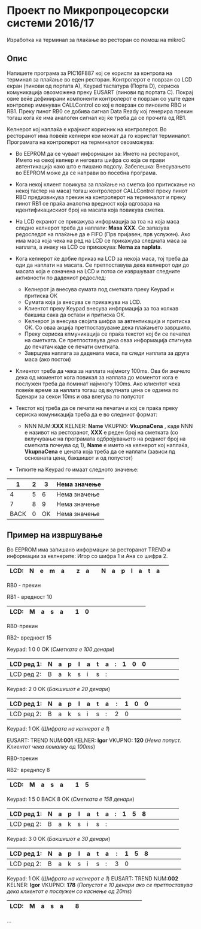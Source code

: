 # Проект по Микропроцесорски системи 2016/17
Изработка на терминал за плаќање во ресторан со помош на mikroC

## Опис
Напишете програма за PIC16F887 кој се користи за контрола на
терминал за плаќање во еден ресторан. Контролерот е поврзан со LCD екран (пинови од
портата А), Keypad тастатура (Порта D), сериска комуникација овозможена преку EUSART
(пинови пд портата C). Покрај овие веќе дефинирани компоненти контролерот е поврзан
со уште еден контролер именуван CALLControl со кој е поврзан со пиновите RBO и RB1.
Преку пинот RB0 се добива сигнал Data Ready кoj генерира прекин тогаш кога ќе има
аналоген сигнал кој ќе треба да се прочита од RB1.

Келнерот кој наплаќа е крајниот корисник на контролерот. Во ресторанот има повеќе
келнери кои можат да го користат терминалот. Програмата на контролерот на терминалот
овозможува:
* Вo EEPROM да се чуваат информации за: Името на ресторанот, Името на секој
келнер и неговата шифра со која се прави автентикација како што е пишано 
подолу. Забелешка: Внесувањето во EEPROM може да се направи во посебна
програма.
* Кога некој клиент повикува за плаќање на сметка (со притискање на некој тастер на
маса) тогаш контролерот CALLControl преку пинот RBO предизвикува прекин на
контролерот на терминалот и преку пинот RB1 се праќа аналогна вредност која
одговара на идентификацискиот број на масата која повикува сметка.
* На LCD екранот се прикажува информација за тоа на која маса следно келнерот
треба да наплати: **Masa XXX**. Се запазува редоследот на плаќање да е FIFO (Прв
пријавен, прв услужен). Aко има масa коja чека на ред на LCD се прикажува
следната маса за наплата, а инаку на LCD се прикажува: **Nema za naplata**.
* Koга келнерот ќе добие приказ на LCD за некоја маса, тој треба да оди да
наплати на масата. Се претпоставува дека келнерот оди до масата која е означена
на LCD и потоа се извршуваат следните активности по дадениот редослед:
  * Келнерот ја внесува сумата под сметката преку Keypad и притиска ОК
  * Сумата која ја внесува се прикажува на LCD. 
  * Kлиентот преку Keypad внесува инфпрмација за тоа колкав бакшиш сака да
    остави и притиска ОК.
  * Кeлнерот ја внесува својата шифра за автентикација и притиска ОК. Со оваа
    акција претпоставуваме дека плаќањето завршило.
  * Преку сериска кпмуникација се праќа текстот кој би се печател на сметката.
    Се претпоставува дека оваа информација стигнува до печатач каде се печати
    сметката.
  * Завршува наплата за дадената маса, па следи наплата за друга маса (ако
    постои)
    
* Клиентот треба да чека за наплата најмногу 100ms. Ова би значело дека од
моментот кога повикал за наплата до моментот кога е послужен треба да поминат
најмногу 100ms. Ако клиентот чека повеќе време за наплата тогаш од вкупната
цена се одзема по 5денари за секои 10ms и ова влегува по попустот

* Текстот кој треба да се печати на печатач и кој се праќа преку сериска комуникација треба
да е во следниот формат:
  * NNN NUM:**XXX** KELNER: **Name** VKUPNO: **VkupnaCena**
    , каде NNN e називот на ресторанот, **XXX** e реден број на сметката (со вклучување
    на програмата одбројувањето на редниот број на сметката почнува од 1), **Name** е
    името на келнерот кој наплаќа, **VkupnаCena** е цената која треба да се наплати 
    (зависи пд основната цена, бакшишот и од попустот)
* Типките на Keypad го имаат следното значење:

1 | 2 | 3 | Нема значење
------------ | ------------- | ------------- | ------------- 
4 | 5 | 6 | Нема значење
7 | 8 | 9 | Нема значење
BACK | 0 | OK | Нема значење

## Пример на извршување 
Во EEPROM има запишано информации за ресторанот TREND и информации за келнерите: Игор со шифра 1
и Ана со шифра 2.

LCD: | N | e | m | a | | z | a | | N | a | p | l | a | t | a | |
------------ | ------------- | ------------- | ------------- | ------------ | ------------- | ------------- | ------------- | ------------ | ------------- | ------------- | ------------- | ------------- | ------------- | ------------- | ------------- | -------------

RB0 - прекин

RB1 - вредност 10

LCD: | М | a | s | a | | 1 | 0 | | | | | | | | | | 
------------ | ------------- | ------------- | ------------- | ------------ | ------------- | ------------- | ------------- | ------------ | ------------- | ------------- | ------------- | ------------- | ------------- | ------------- | ------------- | -------------

RB0-прекин

RB2- вредност 15

Keypad: 1 0 0 OK (*Сметката е 100 денари*)

LCD ред 1: | N | a | p | l | a | t | a | : | 1 | 0 | 0 | | | | | | 
------------ | ------------- | ------------- | ------------- | ------------ | ------------- | ------------- | ------------- | ------------ | ------------- | ------------- | ------------- | ------------- | ------------- | ------------- | ------------- | -------------
LCD ред 2: | B | a | k | s | i | s | : | | | | | | | | | | 

Keypad: 2 0 OK (*Бакшишот е 20 денари*)

LCD ред 1: | N | a | p | l | a | t | a | : | 1 | 0 | 0 | | | | | | 
------------ | ------------- | ------------- | ------------- | ------------ | ------------- | ------------- | ------------- | ------------ | ------------- | ------------- | ------------- | ------------- | ------------- | ------------- | ------------- | -------------
LCD ред 2: | B | a | k | s | i | s | : | 2 | 0 | | | | | | | | 

Keypad: 1 OK (*Шифрата на келнерот е 1*)

EUSART: TREND NUM:**001** KELNER: **Igor** VKUPNO: **120** (*Нема попуст. Клиентот чека помалку од 100ms*)

RB0-прекин

RB2- вреднпсу 8

LCD: | М | a | s | a | | 1 | 5 | | | | | | | | | | 
------------ | ------------- | ------------- | ------------- | ------------ | ------------- | ------------- | ------------- | ------------ | ------------- | ------------- | ------------- | ------------- | ------------- | ------------- | ------------- | -------------

Keypad: 1 5 0 BACK 8 OK (*Сметката е 158 денари*)

LCD ред 1: | N | a | p | l | a | t | a | : | 1 | 5 | 8 | | | | | | 
------------ | ------------- | ------------- | ------------- | ------------ | ------------- | ------------- | ------------- | ------------ | ------------- | ------------- | ------------- | ------------- | ------------- | ------------- | ------------- | -------------
LCD ред 2: | B | a | k | s | i | s | : | | | | | | | | | | 

Keypad: 3 0 OK (*Бакшишот е 30 денари*)

LCD ред 1: | N | a | p | l | a | t | a | : | 1 | 5 | 8 | | | | | | 
------------ | ------------- | ------------- | ------------- | ------------ | ------------- | ------------- | ------------- | ------------ | ------------- | ------------- | ------------- | ------------- | ------------- | ------------- | ------------- | -------------
LCD ред 2: | B | a | k | s | i | s | : | 3 | 0 | | | | | | | | 

Keypad: 1 OK (*Шифрата на келнерот е 1*)
EUSART: TREND NUM:**002** KELNER: **Igor** VKUPNO: **178** (*Попустот е 10 денари ако се претпоставува дека клиентот е послужен со каснење од 20ms*)

LCD: | М | a | s | a | | 8 | | | | | | | | | | | 
------------ | ------------- | ------------- | ------------- | ------------ | ------------- | ------------- | ------------- | ------------ | ------------- | ------------- | ------------- | ------------- | ------------- | ------------- | ------------- | -------------

...
